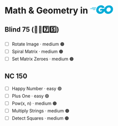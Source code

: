 # Math & Geometry in <img src="../../assets/goLogo.png" style="height: 1em; vertical-align: top">

## Blind 75 (🧑‍🦯7️⃣5️⃣)
- [ ] Rotate Image · medium 🟠
- [ ] Spiral Matrix · medium 🟠
- [ ] Set Matrix Zeroes · medium 🟠

## NC 150
- [ ] Happy Number · easy 🟢
- [ ] Plus One · easy 🟢
- [ ] Pow(x, n) · medium 🟠
- [ ] Multiply Strings · medium 🟠
- [ ] Detect Squares · medium 🟠